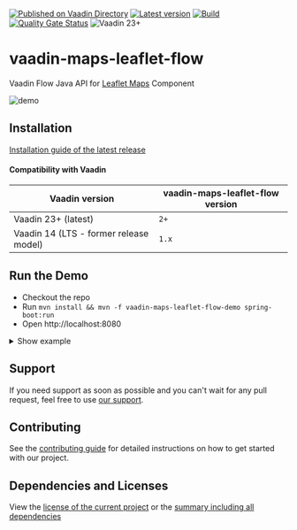[![Published on Vaadin Directory](https://img.shields.io/badge/Vaadin%20Directory-published-00b4f0.svg)](https://vaadin.com/directory/component/leafletmap-for-vaadin)
[![Latest version](https://img.shields.io/maven-central/v/com.xdev-software/vaadin-maps-leaflet-flow)](https://mvnrepository.com/artifact/com.xdev-software/vaadin-maps-leaflet-flow)
[![Build](https://img.shields.io/github/actions/workflow/status/xdev-software/vaadin-maps-leaflet-flow/checkBuild.yml?branch=develop)](https://github.com/xdev-software/vaadin-maps-leaflet-flow/actions/workflows/checkBuild.yml?query=branch%3Adevelop)
[![Quality Gate Status](https://sonarcloud.io/api/project_badges/measure?project=xdev-software_vaadin-maps-leaflet-flow&metric=alert_status)](https://sonarcloud.io/dashboard?id=xdev-software_vaadin-maps-leaflet-flow)
![Vaadin 23+](https://img.shields.io/badge/Vaadin%20Platform/Flow-23+-00b4f0.svg)

# vaadin-maps-leaflet-flow
Vaadin Flow Java API for [Leaflet Maps](https://leafletjs.com/) Component

![demo](assets/demo.png)


## Installation
[Installation guide of the latest release](https://github.com/xdev-software/vaadin-maps-leaflet-flow/releases/latest#Installation)

#### Compatibility with Vaadin

| Vaadin version | vaadin-maps-leaflet-flow version |
| --- | --- |
| Vaadin 23+ (latest) | ``2+`` |
| Vaadin 14 (LTS - former release model) | ``1.x`` |


## Run the Demo
* Checkout the repo
* Run ``mvn install && mvn -f vaadin-maps-leaflet-flow-demo spring-boot:run``
* Open http://localhost:8080


<details>
  <summary>Show example</summary>
  
  ![demo](assets/demo.gif)
</details>

## Support
If you need support as soon as possible and you can't wait for any pull request, feel free to use [our support](https://xdev.software/en/services/support).

## Contributing
See the [contributing guide](./CONTRIBUTING.md) for detailed instructions on how to get started with our project.

## Dependencies and Licenses
View the [license of the current project](LICENSE) or the [summary including all dependencies](https://xdev-software.github.io/vaadin-maps-leaflet-flow/dependencies/)
